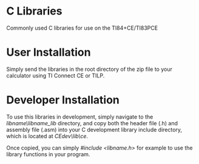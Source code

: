 # C Libraries
Commonly used C libraries for use on the TI84+CE/TI83PCE

# User Installation
Simply send the libraries in the root directory of the zip file to your calculator using TI Connect CE or TILP.

# Developer Installation
To use this libraries in development, simply navigate to the *libname\libname_lib* directory, and copy both the header file (.h) and assembly file (.asm) into your C development library include directory, which is located at *CEdev\lib\ce*.

Once copied, you can simply *#include <libname.h>* for example to use the library functions in your program.
